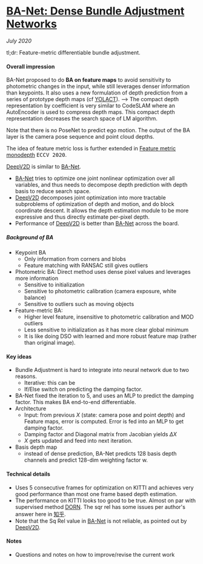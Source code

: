 # [BA-Net: Dense Bundle Adjustment Networks](https://arxiv.org/abs/1806.04807)

_July 2020_

tl;dr: Feature-metric differentiable bundle adjustment.

#### Overall impression
BA-Net proposed to do **BA on feature maps** to avoid sensitivity to photometric changes in the input, while still leverages denser information than keypoints. It also uses a new formulation of depth prediction from a series of prototype depth maps (cf [YOLACT](yolact.md)). --> The compact depth representation by coefficient is very similar to CodeSLAM where an AutoEncoder is used to compress depth maps. This compact depth representation decreases the search space of LM algorithm.

Note that there is no PoseNet to predict ego motion. The output of the BA layer is the camera pose sequence and point cloud depths. 

The idea of feature metric loss is further extended in [Feature metric monodepth](feature_metric.md) <kbd>ECCV 2020</kbd>.

[DeepV2D](deepv2d.md) is similar to [BA-Net](banet.md).

- [BA-Net](banet.md) tries to optimize one joint nonlinear optimization over all variables, and thus needs to decompose depth prediction with depth basis to reduce search space.
- [DeepV2D](deepv2d.md) decomposes joint optimization into more tractable subproblems of optimization of depth and motion, and do block coordinate descent. It allows the depth estimation module to be more expressive and thus directly estimate per-pixel depth.
- Performance of [DeepV2D](deepv2d.md) is better than [BA-Net](banet.md) across the board. 


##### Background of BA
- Keypoint BA
	- Only information from corners and blobs
	- Feature matching with RANSAC still gives outliers
- Photometric BA: Direct method uses dense pixel values and leverages more information
	- Sensitive to initialization
	- Sensitive to photometric calibration (camera exposure, white balance)
	- Sensitive to outliers such as moving objects
- Feature-metric BA:
	- Higher level feature, insensitive to photometric calibration and MOD outliers
	- Less sensitive to initialization as it has more clear global minimum
	- It is like doing DSO with learned and more robust feature map (rather than original image).


#### Key ideas
- Bundle Adjustment is hard to integrate into neural network due to two reasons.
	- Iterative: this can be 
	- If/Else switch on predicting the damping factor.
- BA-Net fixed the iteration to 5, and uses an MLP to predict the damping factor. This makes BA end-to-end differentiable.
- Architecture
	- Input: from previous $X$ (state: camera pose and point depth) and Feature maps, error is computed. Error is fed into an MLP to get damping factor. 
	- Damping factor and Diagonal matrix from Jacobian yields $\Delta X$
	- $X$ gets updated and feed into next iteration.
- Basis depth map
	- instead of dense prediction, BA-Net predicts 128 basis depth channels and predict 128-dim weighting factor w. 

#### Technical details
- Uses 5 consecutive frames for optimization on KITTI and achieves very good performance than most one frame based depth estimation.
- The performance on KITTI looks too good to be true. Almost on par with supervised method [DORN](dorn.md). The sqr rel has some issues per author's answer here in [知乎](https://www.zhihu.com/question/306551694/answer/575851635).
- Note that the Sq Rel value in [BA-Net](banet.md) is not reliable, as pointed out by [DeepV2D](deepv2d.md).

#### Notes
- Questions and notes on how to improve/revise the current work  

